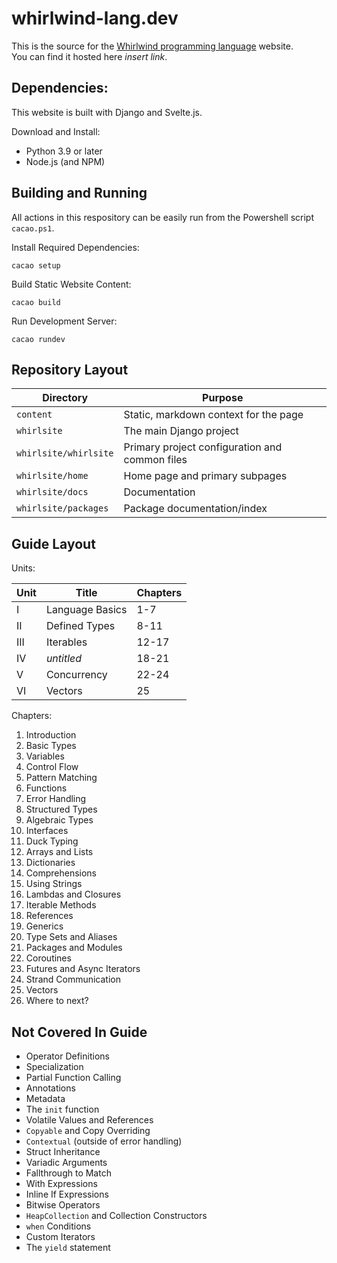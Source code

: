 # whirlwind-lang.dev

This is the source for the [Whirlwind programming language](https://github.com/ComedicChimera/whirlwind) website.  
You can find it hosted here *insert link*.

## Dependencies:

This website is built with Django and Svelte.js.

Download and Install:

- Python 3.9 or later
- Node.js (and NPM)

## Building and Running

All actions in this respository can be easily run from the Powershell script `cacao.ps1`. 

Install Required Dependencies:

    cacao setup

Build Static Website Content:

    cacao build

Run Development Server:

    cacao rundev

## Repository Layout

| Directory | Purpose |
| --------- | ------- |
| `content` | Static, markdown context for the page
| `whirlsite` | The main Django project |
| `whirlsite/whirlsite` | Primary project configuration and common files |
| `whirlsite/home` | Home page and primary subpages |
| `whirlsite/docs` | Documentation |
| `whirlsite/packages` | Package documentation/index |

## Guide Layout

Units:

| Unit | Title | Chapters |
| ---- | ----- | -------- |
| I | Language Basics | 1-7 |
| II | Defined Types | 8-11 |
| III | Iterables | 12-17 |
| IV | *untitled* | 18-21 |
| V | Concurrency | 22-24 |
| VI | Vectors | 25 |  

Chapters:

1. Introduction
2. Basic Types
3. Variables
4. Control Flow
5. Pattern Matching
6. Functions
7. Error Handling
8. Structured Types
9. Algebraic Types
10. Interfaces
11. Duck Typing
12. Arrays and Lists
13. Dictionaries
14. Comprehensions
15. Using Strings
16. Lambdas and Closures
17. Iterable Methods
18. References
19. Generics
20. Type Sets and Aliases
21. Packages and Modules
22. Coroutines
23. Futures and Async Iterators
24. Strand Communication
25. Vectors
26. Where to next?

## Not Covered In Guide

- Operator Definitions
- Specialization
- Partial Function Calling
- Annotations
- Metadata
- The `init` function
- Volatile Values and References
- `Copyable` and Copy Overriding
- `Contextual` (outside of error handling)
- Struct Inheritance
- Variadic Arguments
- Fallthrough to Match
- With Expressions
- Inline If Expressions
- Bitwise Operators
- `HeapCollection` and Collection Constructors
- `when` Conditions
- Custom Iterators
- The `yield` statement


